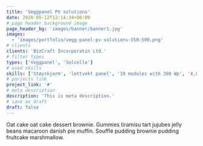 ```yaml
---
title: 'Veggpanel PV solutions'
date: 2020-05-12T12:14:34+06:00
# page header background image
page_header_bg: 'images/banner/banner1.jpg'
images:
  - 'images/portfolio/vegg-panel-pv-solutions-550-500.png'
# clients
clients: 'BizCraft Incorporatin Ltd.'
# filter types
types: ['Veggpanel', 'Solcelle']
# used skills
skills: ['Støyskjerm', 'lettvekt panel', '19 modules with 300 Wp', '4,8 kWp']
# porjects link
project_link: '#'
# meta description
description: 'This is meta description.'
# save as draft
draft: false
---
```


Oat cake oat cake dessert brownie. Gummies tiramisu tart jujubes jelly beans macaroon danish pie muffin. Soufflé pudding brownie pudding fruitcake marshmallow.
